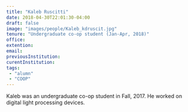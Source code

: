 ```yaml
---
title: "Kaleb Ruscitti"
date: 2018-04-30T22:01:30-04:00
draft: false
image: "images/people/Kaleb_kdruscit.jpg"
tenure: "Undergraduate co-op student (Jan-Apr, 2018)"
office:
extention:
email:
previousInstitution: 
curentInstitution: 
tags: 
 - "alumn"
 - "COOP"
---
```


Kaleb was an undergraduate co-op student in Fall, 2017. He worked on digital light processing devices.